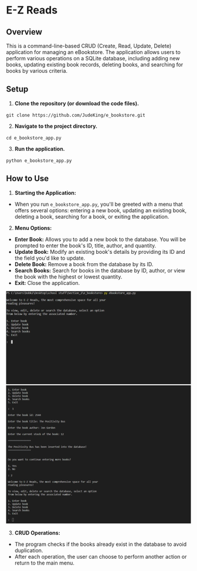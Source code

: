 # E-Z Reads

## Overview

This is a command-line-based CRUD (Create, Read, Update, Delete) application for managing an eBookstore. The application allows users to perform various operations on a SQLite database, including adding new books, updating existing book records, deleting books, and searching for books by various criteria.


## Setup

1. **Clone the repository (or download the code files).**

`git clone https://github.com/JudeKing/e_bookstore.git`

2. **Navigate to the project directory.**

`cd e_bookstore_app.py`

3. **Run the application.**

`python e_bookstore_app.py`


## How to Use

1. **Starting the Application:**

* When you run `e_bookstore_app.py`, you'll be greeted with a menu that offers several options: entering a new book, updating an existing book, deleting a book, searching for a book, or exiting the application.

2. **Menu Options:**

* **Enter Book:** Allows you to add a new book to the database. You will be prompted to enter the book's ID, title, author, and quantity.
* **Update Book:** Modify an existing book's details by providing its ID and the field you'd like to update.
* **Delete Book:** Remove a book from the database by its ID.
* **Search Books:** Search for books in the database by ID, author, or view the book with the highest or lowest quantity.
* **Exit:** Close the application.

![Screenshot of the main navigation](readme-images/main-navigation.png)
![Screenshot of option 1: enter book](readme-images/enter-book-option.png)

3. **CRUD Operations:**
* The program checks if the books already exist in the database to avoid duplication.
* After each operation, the user can choose to perform another action or return to the main menu.

